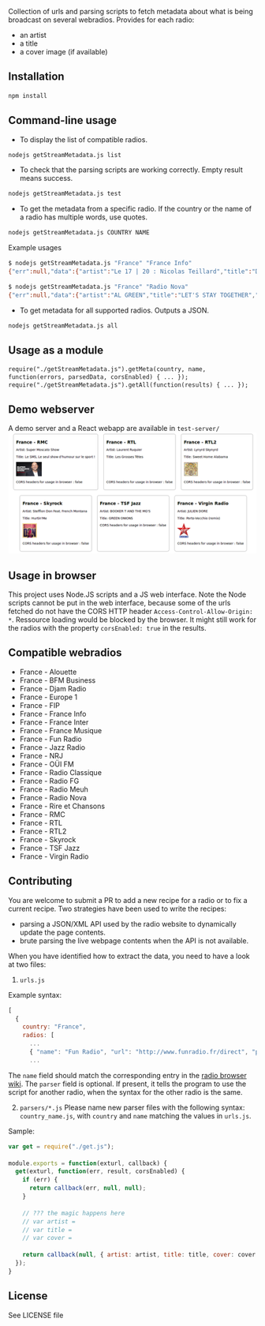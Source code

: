 Collection of urls and parsing scripts to fetch metadata about what is being broadcast on several webradios. Provides for each radio:
* an artist
* a title
* a cover image (if available)

## Installation
```sh
npm install
```

## Command-line usage
* To display the list of compatible radios.
```sh
nodejs getStreamMetadata.js list
```

* To check that the parsing scripts are working correctly. Empty result means success.
```sh
nodejs getStreamMetadata.js test
```

* To get the metadata from a specific radio. If the country or the name of a radio has multiple words, use quotes.
```sh
nodejs getStreamMetadata.js COUNTRY NAME
```
Example usages
```sh
$ nodejs getStreamMetadata.js "France" "France Info"
{"err":null,"data":{"artist":"Le 17 | 20 : Nicolas Teillard","title":"Droit à l'erreur - Guillaume Poitrinal"},"corsEnabled":false}
```
```sh
$ nodejs getStreamMetadata.js "France" "Radio Nova"
{"err":null,"data":{"artist":"AL GREEN","title":"LET'S STAY TOGETHER","cover":"https://nova.fr/sites/default/files/CQCT/2017-07/al-green-lets-stay-together-2893.jpeg"},"corsEnabled":true}
```

* To get metadata for all supported radios. Outputs a JSON.
```sh
nodejs getStreamMetadata.js all
```

## Usage as a module
```nodejs
require("./getStreamMetadata.js").getMeta(country, name, function(errors, parsedData, corsEnabled) { ... });
require("./getStreamMetadata.js").getAll(function(results) { ... });
```
## Demo webserver
A demo server and a React webapp are available in `test-server/`
![Demo webserver snapshot](test-server/res/web-interface.png)

## Usage in browser
This project uses Node.JS scripts and a JS web interface. Note the Node scripts cannot be put in the web interface, because some of the urls fetched do not have the CORS HTTP header ```Access-Control-Allow-Origin: *```. Ressource loading would be blocked by the browser. It might still work for the radios with the property ```corsEnabled: true``` in the results.

## Compatible webradios
* France - Alouette
* France - BFM Business
* France - Djam Radio
* France - Europe 1
* France - FIP
* France - France Info
* France - France Inter
* France - France Musique
* France - Fun Radio
* France - Jazz Radio
* France - NRJ
* France - OÜI FM
* France - Radio Classique
* France - Radio FG
* France - Radio Meuh
* France - Radio Nova
* France - Rire et Chansons
* France - RMC
* France - RTL
* France - RTL2
* France - Skyrock
* France - TSF Jazz
* France - Virgin Radio

## Contributing
You are welcome to submit a PR to add a new recipe for a radio or to fix a current recipe.
Two strategies have been used to write the recipes:
* parsing a JSON/XML API used by the radio website to dynamically update the page contents.
* brute parsing the live webpage contents when the API is not available.

When you have identified how to extract the data, you need to have a look at two files:
1) ```urls.js```

Example syntax:
```javascript
[
  {
    country: "France",
    radios: [
      ...
      { "name": "Fun Radio", "url": "http://www.funradio.fr/direct", "parser": "France_RTL2" },
      ...
```
The ```name``` field should match the corresponding entry in the [radio browser wiki](http://www.radio-browser.info/gui/#/).
The ```parser``` field is optional. If present, it tells the program to use the script for another radio, when the syntax for the other radio is the same.

2) ```parsers/*.js```
Please name new parser files with the following syntax: ```country_name.js```, with ```country``` and ```name``` matching the values in ```urls.js```. 

Sample:
```javascript
var get = require("./get.js");

module.exports = function(exturl, callback) {
  get(exturl, function(err, result, corsEnabled) {
    if (err) {
      return callback(err, null, null);
    }
    
    // ??? the magic happens here
    // var artist =
    // var title =
    // var cover =
    
    return callback(null, { artist: artist, title: title, cover: cover }, corsEnabled);
  });
}
```

## License
See LICENSE file
